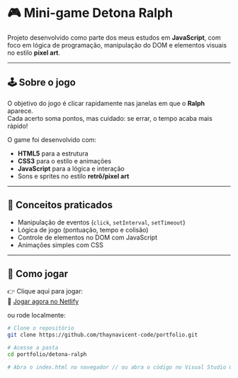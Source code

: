# 🎮 Mini-game Detona Ralph

Projeto desenvolvido como parte dos meus estudos em **JavaScript**, com foco em lógica de programação, manipulação do DOM e elementos visuais no estilo **pixel art**.

---

## 🕹️ Sobre o jogo

O objetivo do jogo é clicar rapidamente nas janelas em que o **Ralph** aparece.  
Cada acerto soma pontos, mas cuidado: se errar, o tempo acaba mais rápido!

O game foi desenvolvido com:
- **HTML5** para a estrutura
- **CSS3** para o estilo e animações
- **JavaScript** para a lógica e interação
- Sons e sprites no estilo **retrô/pixel art**

---

## 🧠 Conceitos praticados

- Manipulação de eventos (`click`, `setInterval`, `setTimeout`)
- Lógica de jogo (pontuação, tempo e colisão)
- Controle de elementos no DOM com JavaScript
- Animações simples com CSS

---

## 🚀 Como jogar

👉 Clique aqui para jogar:  
🎯 [Jogar agora no Netlify](https://minigamedetona-ralph.netlify.app)

ou rode localmente:
```bash
# Clone o repositório
git clone https://github.com/thaynavicent-code/portfolio.git

# Acesse a pasta
cd portfolio/detona-ralph

# Abra o index.html no navegador // ou abra o código no Visual Studio Code e rode localmente com o Live Server
